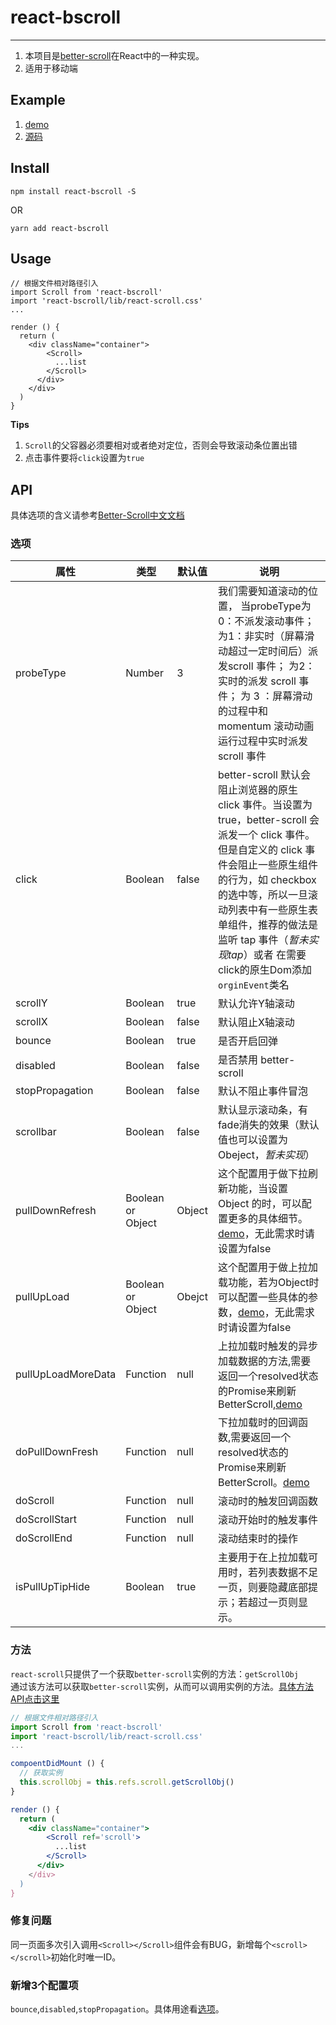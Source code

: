 # react-bscroll
---

1. 本项目是[better-scroll](https://github.com/ustbhuangyi/better-scroll)在React中的一种实现。
2. 适用于移动端

## Example
1. [demo](https://soluteli.github.io/react-bscroll/)   
2. [源码](examples/pages)  

## Install
```
npm install react-bscroll -S
```
OR   
```
yarn add react-bscroll
```


## Usage
```react
// 根据文件相对路径引入
import Scroll from 'react-bscroll'
import 'react-bscroll/lib/react-scroll.css'
...

render () {
  return (
    <div className="container">
        <Scroll>
          ...list
        </Scroll>
      </div>
    </div>
  )
}
```


**Tips**   
1. `Scroll`的父容器必须要相对或者绝对定位，否则会导致滚动条位置出错
2. 点击事件要将`click`设置为`true`

## API
具体选项的含义请参考[Better-Scroll中文文档](https://ustbhuangyi.github.io/better-scroll/doc/zh-hans)

### 选项 
| 属性 | 类型 | 默认值 | 说明 |   
| ---- | ---- | ---- | ---- |  
| probeType | Number | 3 | 我们需要知道滚动的位置， 当probeType为0：不派发滚动事件；为1：非实时（屏幕滑动超过一定时间后）派发scroll 事件； 为2：实时的派发 scroll 事件； 为 3 ：屏幕滑动的过程中和momentum 滚动动画运行过程中实时派发 scroll 事件 |
| click | Boolean | false| better-scroll 默认会阻止浏览器的原生 click 事件。当设置为 true，better-scroll 会派发一个 click 事件。但是自定义的 click 事件会阻止一些原生组件的行为，如 checkbox 的选中等，所以一旦滚动列表中有一些原生表单组件，推荐的做法是监听 tap 事件（*暂未实现tap*）或者 在需要click的原生Dom添加`orginEvent`类名 |   
| scrollY | Boolean | true | 默认允许Y轴滚动 |
| scrollX | Boolean | false | 默认阻止X轴滚动 |
| bounce | Boolean | true | 是否开启回弹 |
| disabled | Boolean | false | 是否禁用 better-scroll |
| stopPropagation | Boolean | false | 默认不阻止事件冒泡 |
| scrollbar | Boolean | false | 默认显示滚动条，有fade消失的效果（默认值也可以设置为Obeject，*暂未实现*） |  
| pullDownRefresh | Boolean or Object | Object | 这个配置用于做下拉刷新功能，当设置 Object 的时，可以配置更多的具体细节。[demo](https://soluteli.github.io/react-bscroll/#/vertical-scroll)，无此需求时请设置为false | 
| pullUpLoad | Boolean or Object | Obejct | 这个配置用于做上拉加载功能，若为Object时可以配置一些具体的参数，[demo](https://soluteli.github.io/react-bscroll/#/vertical-scroll)，无此需求时请设置为false | 
| pullUpLoadMoreData | Function | null | 上拉加载时触发的异步加载数据的方法,需要返回一个resolved状态的Promise来刷新BetterScroll,[demo](https://soluteli.github.io/react-bscroll/#/vertical-scroll)| 
| doPullDownFresh | Function | null | 下拉加载时的回调函数,需要返回一个resolved状态的Promise来刷新BetterScroll。[demo](https://soluteli.github.io/react-bscroll/#/vertical-scroll)| 
| doScroll | Function | null | 滚动时的触发回调函数 | 
| doScrollStart | Function | null | 滚动开始时的触发事件 | 
| doScrollEnd | Function | null | 滚动结束时的操作 | 
| isPullUpTipHide | Boolean | true | 主要用于在上拉加载可用时，若列表数据不足一页，则要隐藏底部提示；若超过一页则显示。 | 

### 方法
`react-scroll`只提供了一个获取`better-scroll`实例的方法：`getScrollObj`   
通过该方法可以获取`better-scroll`实例，从而可以调用实例的方法。[具体方法API点击这里](https://ustbhuangyi.github.io/better-scroll/doc/zh-hans)

```jsx
// 根据文件相对路径引入
import Scroll from 'react-bscroll'
import 'react-bscroll/lib/react-scroll.css'
...

compoentDidMount () {
  // 获取实例
  this.scrollObj = this.refs.scroll.getScrollObj()
}

render () {
  return (
    <div className="container">
        <Scroll ref='scroll'>
          ...list
        </Scroll>
      </div>
    </div>
  )
}
```
### 修复问题
同一页面多次引入调用`<Scroll></Scroll>`组件会有BUG，新增每个`<scroll></scroll>`初始化时唯一ID。

### 新增3个配置项
`bounce`,`disabled`,`stopPropagation`。具体用途看[选项](#api)。